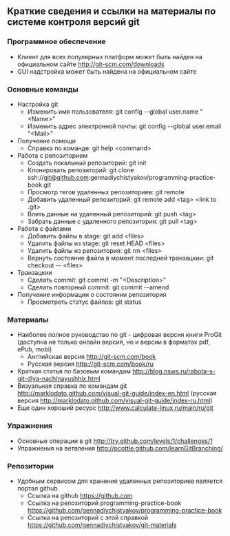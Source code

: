 ## Краткие сведения и ссылки на материалы по системе контроля версий git

### Программное обеспечение

* Клиент для всех популярных платформ может быть найден на официальном сайте <http://git-scm.com/downloads>
* GUI надстройка может быть найдена на официальном сайте

### Основные команды

* Настройка git
    * Изменить имя пользователя: git config --global user.name "\<Name\>"
    * Изменить адрес электронной почты: git config --global user.email "\<Mail\>"
* Получение помощи
    * Справка по команде: git help \<command\>
* Работа с репозиторием
    * Создать локальный репозиторий: git init
    * Клонировать репозиторий: git clone ssh://git@github.com:gennadiychistyakov/programming-practice-book.git
    * Просмотр тегов удаленных репозиториев: git remote
    * Добавить удаленный репозиторий: git remote add \<tag\> \<link to .git\>
    * Влить данные на удаленный репозиторий: git push \<tag\>
    * Забрать данные с удаленного репозитория: git pull \<tag\>
* Работа с файлами
    * Добавить файлы в stage: git add \<files\>
    * Удалить файлы из stage: git reset HEAD \<files\>
    * Удалить файлы из репозитория: git rm \<files\>
    * Вернуть состояние файла в момент последней транзацкии: git checkout -- \<files\>
* Транзацкии
    * Сделать commit: git commit -m "\<Description\>"
    * Сделать повторный commit: git commit --amend
* Получение информации о состоянии репозитория
    * Просмотреть статус файлов: git status

### Материалы

* Наиболее полное руководство по git - цифровая версия книги ProGit (доступна не только онлайн версия, но и версии в форматах pdf, ePub, mobi)
    * Английская версия <http://git-scm.com/book>
    * Русская версия <http://git-scm.com/book/ru>
* Краткая статья по базовым командам <http://blog.nsws.ru/rabota-s-git-dlya-nachinayushhix.html> 
* Визуальная справка по командам git <http://marklodato.github.com/visual-git-guide/index-en.html> (русская версия <http://marklodato.github.com/visual-git-guide/index-ru.html>)
* Еще один хороший ресурс <http://www.calculate-linux.ru/main/ru/git>

### Упражнения

* Основные операции в git <http://try.github.com/levels/1/challenges/1>
* Упражнения на ветвления <http://pcottle.github.com/learnGitBranching/>

### Репозитории

* Удобным сервисом для хранения удаленных репозиториев является портал github
    * Ссылка на github <https://github.com>
    * Ссылка на репозиторий programming-practice-book <https://github.com/gennadiychistyakov/programming-practice-book>
    * Ссылка на репозиторий с этой справкой <https://github.com/gennadiychistyakov/git-materials>